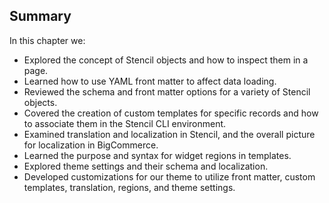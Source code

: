 ## Summary

In this chapter we:

- Explored the concept of Stencil objects and how to inspect them in a page.
- Learned how to use YAML front matter to affect data loading.
- Reviewed the schema and front matter options for a variety of Stencil objects.
- Covered the creation of custom templates for specific records and how to associate them in the Stencil CLI environment.
- Examined translation and localization in Stencil, and the overall picture for localization in BigCommerce.
- Learned the purpose and syntax for widget regions in templates.
- Explored theme settings and their schema and localization.
- Developed customizations for our theme to utilize front matter, custom templates, translation, regions, and theme settings.